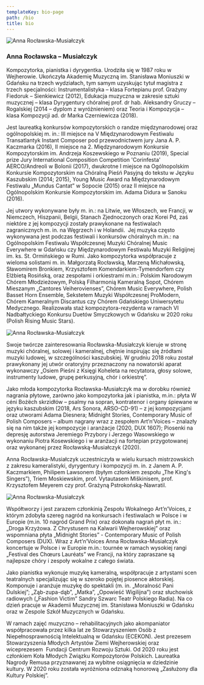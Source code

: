 ```yaml
---
templateKey: bio-page
path: /bio
title: bio
---
```

<div class="wrapper container">
<div class="row">

<div class="col-xs-12 col-md-6">

![Anna Rocławska-Musiałczyk](/img/anna-roclawska-musialczyk015.jpg "Anna Rocławska-Musiałczyk")

</div>

<div class="col-xs-12 col-md-6">
<div class="separator hide-md"></div>
<h3 class="page__subtitle">Anna Rocławska – Musiałczyk</h3>

<p class="box bio__box bio__box--main">Kompozytorka, pianistka i dyrygentka. Urodziła się w 1987 roku w Wejherowie. Ukończyła Akademię Muzyczną im. Stanisława Moniuszki w Gdańsku na trzech wydziałach, tym samym uzyskując tytuł magistra z trzech specjalności: Instrumentalistyka – klasa Fortepianu prof. Grażyny Fiedoruk – Sienkiewicz (2012), Edukacja muzyczna w zakresie sztuki muzycznej – klasa Dyrygentury chóralnej prof. dr hab. Aleksandry Gruczy – Rogalskiej (2014 – dyplom z wyróżnieniem) oraz Teoria i Kompozycja – klasa Kompozycji ad. dr Marka Czerniewicza (2018).</p>
<div class="separator"></div>
<p class="box bio__box">Jest laureatką konkursów kompozytorskich o randze międzynarodowej oraz ogólnopolskiej m. in.: III miejsce na V Międzynarodowym Festiwalu Transatlantyk Instant Composer pod przewodnictwem jury Jana A. P. Kaczmarka (2016), II miejsce na 2. Międzynarodowym Konkursie Kompozytorskim im. Andrzeja Koszewskiego w Poznaniu (2019), Special prize Jury International Composition Competition 'Corinfesta' AERCO/Andreoli w Bolonii (2017), dwukrotne I miejsce na Ogólnopolskim Konkursie Kompozytorskim na Chóralną Pieśń Pasyjną do tekstu w Języku Kaszubskim (2014; 2015), Young Music Award na Międzynarodowym Festiwalu „Mundus Cantat” w Sopocie (2015) oraz II miejsce na Ogólnopolskim Konkursie Kompozytorskim im. Adama Didura w Sanoku (2016).</p>
<div class="separator"></div>
<p class="box bio__box">Jej utwory wykonywane były m. in.: na Litwie, we Włoszech, we Francji, w Niemczech, Hiszpanii, Belgii, Stanach Zjednoczonych oraz Korei Pd, zaś niektóre z jej kompozycji zostały prawykonane na festiwalach  zagranicznych m. in. na Węgrzech i w Holandii.  Jej muzyka często wykonywana jest podczas festiwali i konkursów chóralnych m.in.: na Ogólnopolskim Festiwalu Współczesnej Muzyki Chóralnej Music Everywhere w Gdańsku czy Międzynarodowym Festiwalu Muzyki Religijnej im. ks. St. Ormińskiego w Rumi. Jako kompozytorka współpracuje z wieloma solistami m. in. Małgorzatą Rocławską, Marzeną Michałowską, Sławomirem Bronkiem, Krzysztofem Komendarkiem-Tymendorfem czy Elżbietą Rosińską, oraz zespołami i orkiestrami m.in.: Polskim Narodowym Chórem Młodzieżowym, Polską Filharmonią Kameralną Sopot, Chórem Mieszanym „Cantores Veiherovienses”, Chórem Music Everywhere, Polish Basset Horn Ensemble, Sekstetem Muzyki Współczesnej ProModern, Chórem Kameralnym Discantus czy Chórem Gdańskiego Uniwersytetu Medycznego. Realizowała staż kompozytora-rezydenta w ramach VI Nadbałtyckiego Konkursu Duetów Smyczkowych w Gdańsku w 2020 roku (Polish Rising Music Stars).</p>
<div class="separator hide-md"></div>
</div>
</div>

<div class="row">

<div class="col-xs-12 col-md-6 bio-photo-container">

![Anna Rocławska-Musiałczyk](/img/anna-roclawska-musialczyk003.jpg "Anna Rocławska-Musiałczyk")

</div>

<div class="col-xs-12 col-md-6">

<div class="separator"></div>
<p class="box bio__box">
Swoje twórcze zainteresowania Rocławska-Musiałczyk kieruje w stronę muzyki chóralnej, solowej i kameralnej, chętnie inspirując się źródłami muzyki ludowej, w szczególności kaszubskiej. W grudniu 2018 roku został prawykonany jej utwór oratoryjny przeznaczony na nowatorski aparat wykonawczy „Osiem Pieśni z Księgi Koheleta na recytatora, głosy solowe, instrumenty ludowe, grupę perkusyjną, chór i orkiestrę”.
</p>
<div class="separator"></div>
<p class="box bio__box">
Jako młoda kompozytorka Rocławska-Musiałczyk ma w dorobku również nagrania płytowe, zarówno jako kompozytorka jak i pianistka, m.in.: płyta W céni Bożëch skrzidłów – psalmy na sopran, kontratenor i organy śpiewane w języku kaszubskim (2018, Ars Sonora, ARSO-CD-91) – z jej kompozycjami oraz utworami Adama Diesnera; Midnight Stories, Contemporary Music of Polish Composers – album nagrany wraz z zespołem Art’n’Voices – znalazły się na nim także jej kompozycje i aranżacje (2020, DUX 1607); Piosenki na depresję autorstwa Jeremiego Przybory i Jerzego Wasowskiego w wykonaniu Piotra Kosewskiego i w aranżacji na fortepian przygotowanej oraz wykonanej przez Rocławską-Musiałczyk (2020).
</p>
<div class="separator"></div>
<p class="box bio__box">
Anna Rocławska-Musiałczyk uczestniczyła w wielu kursach mistrzowskich z zakresu kameralistyki, dyrygentury i kompozycji m. in. z Janem A. P. Kaczmarkiem, Philipem Lawsonem (byłym członkiem zespołu „The King's Singers”), Triem Moskiewskim, prof. Vytautasem Miškinisem, prof. Krzysztofem Meyerem czy prof. Grażyną Pstrokońską-Nawratil.
</p>
<div class="separator hide-md"></div>

</div>

<div class="col-xs-12 col-md-6 bio-photo-container bio-photo-container--top-15 ">

![Anna Rocławska-Musiałczyk](/img/anna-roclawska-musialczyk019.jpg "Anna Rocławska-Musiałczyk")

</div>

<div class="col-xs-12 col-md-6">
<div class="separator"></div>
<p class="box bio__box">
Współtworzy i jest zarazem członkinią Zespołu Wokalnego Art’n’Voices, z którym zdobyła szereg nagród na konkursach i festiwalach w Polsce i w Europie (m.in. 10 nagród Grand Prix) oraz dokonała nagrań płyt m. in.: „Droga Krzyżowa. Z Chrystusem na Kalwarii Wejherowskiej” oraz  wspomniana płyta „Midnight Stories” - Contemporary Music of Polish Composers (DUX). Wraz z Art’n’Voices Anna Rocławska-Musiałczyk koncertuje w Polsce i w Europie m.in.: tournée w ramach wysokiej rangi „Festival des Chœurs Lauréats” we Francji, na który zapraszane są najlepsze chóry i zespoły wokalne z całego świata.
</p>
<div class="separator"></div>
<p class="box bio__box">
Jako pianistka wykonuje muzykę kameralną, współpracuje z artystami scen teatralnych specjalizując się w szeroko pojętej piosence aktorskiej. Komponuje i aranżuje muzykę do spektakli (m. in. „Moralność Pani Dulskiej”; „Ząb-zupa-dąb”, „Matka”, „Opowieść Wigilijna”) oraz słuchowisk radiowych („Fashion Victim” Sandry Szwarc Teatr Polskiego Radia). Na co dzień pracuje w Akademii Muzycznej im. Stanisława Moniuszki w Gdańsku oraz w Zespole Szkół Muzycznych w Gdańsku.
</p>
<div class="separator"></div>
<p class="box bio__box">
W ramach zajęć muzyczno – rehabilitacyjnych jako akompaniator współpracowała przez kilka lat ze Stowarzyszeniem Osób z Niepełnosprawnością Intelektualną w Gdańsku (ECEKON). Jest prezesem Stowarzyszenia Młodych Artystów Ziemi Wejherowskiej oraz wiceprezesem  Fundacji Centrum Rozwoju Sztuki. Od 2020 roku jest członkiem Koła Młodych Związku Kompozytorów Polskich. Laureatka Nagrody Remusa przyznawanej za wybitne osiągnięcia w dziedzinie kultury. W 2020 roku została wyróżniona odznaką honorową „Zasłużony dla Kultury Polskiej”.
</p>
</div>

</div>
</div>
